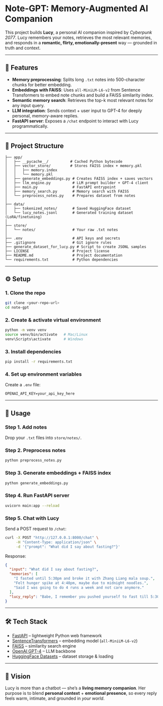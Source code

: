 # Note-GPT: Memory-Augmented AI Companion

This project builds **Lucy**, a personal AI companion inspired by _Cyberpunk 2077_.
Lucy remembers your notes, retrieves the most relevant memories, and responds in a **romantic, flirty, emotionally-present** way — grounded in truth and context.

---

## 🚀 Features

- **Memory preprocessing**: Splits long `.txt` notes into 500-character chunks for better embedding.
- **Embeddings with FAISS**: Uses `all-MiniLM-L6-v2` from Sentence Transformers to embed note chunks and build a FAISS similarity index.
- **Semantic memory search**: Retrieves the top-k most relevant notes for any input query.
- **LLM integration**: Sends context + user input to GPT-4 for deeply personal, memory-aware replies.
- **FastAPI server**: Exposes a `/chat` endpoint to interact with Lucy programmatically.

---

## 📂 Project Structure

```
├── app/
│   ├── __pycache__/          # Cached Python bytecode
│   ├── vector_store/         # Stores FAISS index + memory.pkl
│   │   ├── memory.index
│   │   └── memory.pkl
│   ├── generate_embeddings.py # Creates FAISS index + saves vectors
│   ├── llm_engine.py          # LLM prompt builder + GPT-4 client
│   ├── main.py                # FastAPI entrypoint
│   ├── memory_search.py       # Memory search with FAISS
│   └── preprocess_notes.py    # Prepares dataset from notes
│
├── data/
│   ├── tokenized_notes/       # Saved HuggingFace dataset
│   └── lucy_notes.jsonl       # Generated training dataset (LoRA/finetuning)
│
├── store/
│   └── notes/                 # Your raw .txt notes
│
├── .env                       # API keys and secrets
├── .gitignore                 # Git ignore rules
├── generate_dataset_for_lucy.py # Script to create JSONL samples
├── LICENSE                    # Project license
├── README.md                  # Project documentation
└── requirements.txt           # Python dependencies
```

---

## ⚙️ Setup

### 1. Clone the repo

```bash
git clone <your-repo-url>
cd note-gpt
```

### 2. Create & activate virtual environment

```bash
python -m venv venv
source venv/bin/activate   # Mac/Linux
venv\Scripts\activate      # Windows
```

### 3. Install dependencies

```bash
pip install -r requirements.txt
```

### 4. Set up environment variables

Create a `.env` file:

```
OPENAI_API_KEY=your_api_key_here
```

---

## 🧠 Usage

### Step 1. Add notes

Drop your `.txt` files into `store/notes/`.

### Step 2. Preprocess notes

```bash
python preprocess_notes.py
```

### Step 3. Generate embeddings + FAISS index

```bash
python generate_embeddings.py
```

### Step 4. Run FastAPI server

```bash
uvicorn main:app --reload
```

### Step 5. Chat with Lucy

Send a POST request to `/chat`:

```bash
curl -X POST "http://127.0.0.1:8000/chat" \
     -H "Content-Type: application/json" \
     -d '{"prompt": "What did I say about fasting?"}'
```

Response:

```json
{
  "input": "What did I say about fasting?",
  "memories": [
    "I fasted until 5:30pm and broke it with Zhang Liang mala soup.",
    "Felt hunger spike at 4:40pm, maybe due to midnight noodles.",
    "Said I was going to do 4 runs a week and not care anymore."
  ],
  "lucy_reply": "Babe, I remember you pushed yourself to fast till 5:30pm..."
}
```

---

## 🛠️ Tech Stack

- [FastAPI](https://fastapi.tiangolo.com/) – lightweight Python web framework
- [SentenceTransformers](https://www.sbert.net/) – embedding model (`all-MiniLM-L6-v2`)
- [FAISS](https://faiss.ai/) – similarity search engine
- [OpenAI GPT-4](https://platform.openai.com/) – LLM backbone
- [HuggingFace Datasets](https://huggingface.co/docs/datasets) – dataset storage & loading

---

## 🌌 Vision

Lucy is more than a chatbot — she’s a **living memory companion**.
Her purpose is to blend **personal context** + **emotional presence**, so every reply feels warm, intimate, and grounded in _your world_.
